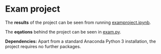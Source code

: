 # Exam project

The **results** of the project can be seen from running [examproject.ipynb](examproject.ipynb).

The **eqations** behind the project can be seen in [exam.py](exam.py).

**Dependencies:** Apart from a standard Anaconda Python 3 installation, the project requires no further packages.

